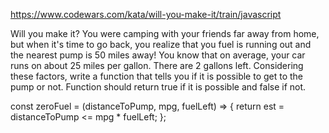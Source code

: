 https://www.codewars.com/kata/will-you-make-it/train/javascript

Will you make it?
You were camping with your friends far away from home, but when it's time to go back,
you realize that you fuel is running out and the nearest pump is 50 miles away!
You know that on average, your car runs on about 25 miles per gallon.
There are 2 gallons left. Considering these factors, write a function that tells you
if it is possible to get to the pump or not.
Function should return true if it is possible and false if not.

const zeroFuel = (distanceToPump, mpg, fuelLeft) => {
  return est = distanceToPump <= mpg * fuelLeft;
};